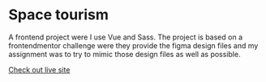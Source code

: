 # Space tourism

A frontend project were I use Vue and Sass. The project is based on a frontendmentor challenge were they provide the figma design files and my assignment was to try to mimic those design files as well as possible.


<a href="https://michael-spacetourism.netlify.app/" target="_blank" rel="noreferrer">Check out live site</a>
